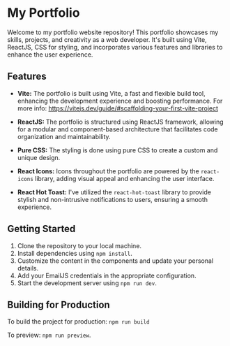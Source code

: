 # My Portfolio

Welcome to my portfolio website repository! This portfolio showcases my skills, projects, and creativity as a web developer. It's built using Vite, ReactJS, CSS for styling, and incorporates various features and libraries to enhance the user experience.

## Features

- **Vite:** The portfolio is built using Vite, a fast and flexible build tool, enhancing the development experience and boosting performance. For more info: https://vitejs.dev/guide/#scaffolding-your-first-vite-project

- **ReactJS:** The portfolio is structured using ReactJS framework, allowing for a modular and component-based architecture that facilitates code organization and maintainability.

- **Pure CSS:** The styling is done using pure CSS to create a custom and unique design.

- **React Icons:** Icons throughout the portfolio are powered by the `react-icons` library, adding visual appeal and enhancing the user interface.

- **React Hot Toast:** I've utilized the `react-hot-toast` library to provide stylish and non-intrusive notifications to users, ensuring a smooth experience.

## Getting Started

1. Clone the repository to your local machine.
2. Install dependencies using `npm install`.
3. Customize the content in the components and update your personal details.
4. Add your EmailJS credentials in the appropriate configuration.
5. Start the development server using `npm run dev`.

## Building for Production

To build the project for production: `npm run build`

To preview: `npm run preview`.
